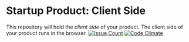 # Startup Product: Client Side

This repository will hold the *client side* of your product. The client
side of your product runs in the browser.
[![Issue Count](https://codeclimate.com/github/AtomicGeoAssassins/team-project-client-template/badges/issue_count.svg)](https://codeclimate.com/github/AtomicGeoAssassins/team-project-client-template)
[![Code Climate](https://codeclimate.com/github/AtomicGeoAssassins/team-project-client-template/badges/gpa.svg)](https://codeclimate.com/github/AtomicGeoAssassins/team-project-client-template)
